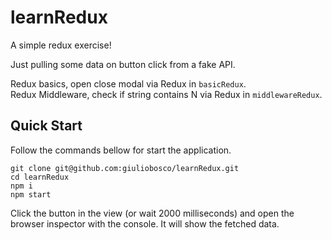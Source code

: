 # learnRedux

A simple redux exercise!

Just pulling some data on button click from a fake API.

Redux basics, open close modal via Redux in `basicRedux`.  
Redux Middleware, check if string contains N via Redux in `middlewareRedux`.

## Quick Start

Follow the commands bellow for start the application.

```
git clone git@github.com:giuliobosco/learnRedux.git
cd learnRedux
npm i
npm start
```

Click the button in the view (or wait 2000 milliseconds) and open the browser inspector with the console. It will show the fetched data.


